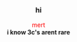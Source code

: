 <br />
<div align="center">


  <h3 align="center">hi</h3>

  <p align="center">
    <font color='red'>mert</font>
    <br /><strong>i know 3c's arent rare
  


  </p>
</div>
